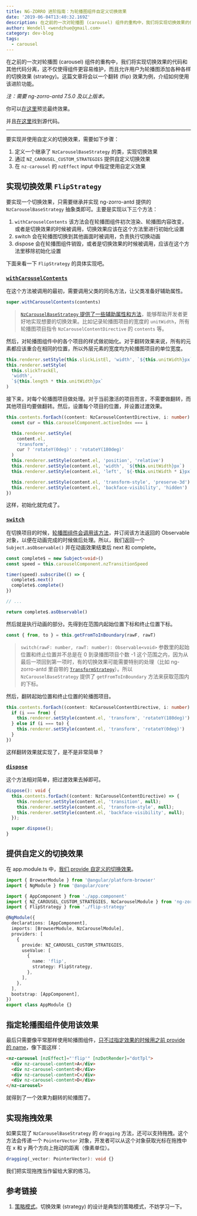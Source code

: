 ```yaml
---
title: NG-ZORRO 进阶指南：为轮播图组件自定义切换效果
date: '2019-06-04T13:40:32.169Z'
description: 在之前的一次对轮播图 (carousel) 组件的重构中，我们将实现切换效果的代码和其他代码分离，这不仅使得组件更容易维护，而且允许用户为轮播图添加各种各样的切换效果 (strategy)。这篇文章将会以一个翻转 (flip) 效果为例，介绍如何使用该进阶功能。
author: Wendell <wendzhue@gmail.com>
category: dev-blog
tags:
  - carousel
---
```


在之前的一次对轮播图 (carousel) 组件的重构中，我们将实现切换效果的代码和其他代码分离，这不仅使得组件更容易维护，而且允许用户为轮播图添加各种各样的切换效果 (strategy)。这篇文章将会以一个翻转 (flip) 效果为例，介绍如何使用该进阶功能。

_注：需要 ng-zorro-antd 7.5.0 及以上版本。_

你可以[在这里](https://flip-strategy-for-ng-zorro-antd.wendellhu.now.sh/)预览最终效果。

并且[在这里](https://github.com/wendzhue/flip-strategy-for-ng-zorro-antd)找到源代码。

---

要实现并使用自定义的切换效果，需要如下步骤：

1. 定义一个继承了 `NzCarouselBaseStrategy` 的类，实现切换效果
2. 通过 `NZ_CAROUSEL_CUSTOM_STRATEGIES` 提供自定义切换效果
3. 在 `nz-carousel` 的 `nzEffect` input 中指定使用自定义效果

## 实现切换效果 `FlipStrategy`

要实现一个切换效果，只需要继承并实现 ng-zorro-antd 提供的 `NzCarouselBaseStrategy` 抽象类即可。主要是实现以下三个方法：

1. `withCarouselContents` 该方法会在轮播图组件初次渲染、轮播图内容改变，或者是切换效果的时候被调用，切换效果应该在这个方法里进行初始化设置
2. switch 会在轮播图切换到其他画面时被调用，负责执行切换动画
3. dispose 会在轮播图组件销毁，或者是切换效果的时候被调用，应该在这个方法里移除初始化设置

下面来看一下 `FlipStrategy` 的具体实现吧。

### [`withCarouselContents`](https://github.com/wendzhue/flip-strategy-for-ng-zorro-antd/blob/f2ce7856b3f350b58d637b8ffde8a52e3aeeba72/src/app/flip-strategy.ts%23L9-L52)

在这个方法被调用的最初，需要调用父类的同名方法，让父类准备好辅助属性。

```ts
super.withCarouselContents(contents)
```

> [`NzCarouselBaseStrategy` 提供了一些辅助属性和方法](https://github.com/NG-ZORRO/ng-zorro-antd/blob/d6906925187aef56b8c169bc644711d1919f1abf/components/carousel/strategies/base-strategy.ts%23L49-L59)，能够帮助开发者更好地实现想要的切换效果。比如记录轮播图项目的宽度的 `unitWidth`，所有轮播图项目指令 `NzCarouselContentDirective` 的 `contents` 等。

然后，对轮播图组件中的各个项目的样式做初始化。对于翻转效果来说，所有的元素都应该重合在相同的位置，所以外层元素的宽度均为轮播图项目的单位宽度。

```ts
this.renderer.setStyle(this.slickListEl, 'width', `${this.unitWidth}px`)
this.renderer.setStyle(
  this.slickTrackEl,
  'width',
  `${this.length * this.unitWidth}px`
)
```

接下来，对每个轮播图项目做处理。对于当前激活的项目而言，不需要做翻转，而其他项目均要做翻转。然后，设置每个项目的位置，并设置过渡效果。

```ts
this.contents.forEach((content: NzCarouselContentDirective, i: number) => {
  const cur = this.carouselComponent.activeIndex === i

  this.renderer.setStyle(
    content.el,
    'transform',
    cur ? 'rotateY(0deg)' : 'rotateY(180deg)'
  )
  this.renderer.setStyle(content.el, 'position', 'relative')
  this.renderer.setStyle(content.el, 'width', `${this.unitWidth}px`)
  this.renderer.setStyle(content.el, 'left', `${-this.unitWidth * i}px`)

  this.renderer.setStyle(content.el, 'transform-style', 'preserve-3d')
  this.renderer.setStyle(content.el, 'backface-visibility', 'hidden')
})
```

这样，初始化就完成了。

### [`switch`](https://github.com/wendzhue/flip-strategy-for-ng-zorro-antd/blob/f2ce7856b3f350b58d637b8ffde8a52e3aeeba72/src/app/flip-strategy.ts%23L54-L77)

在切换项目的时候，[轮播图组件会调用该方法](https://github.com/NG-ZORRO/ng-zorro-antd/blob/d6906925187aef56b8c169bc644711d1919f1abf/components/carousel/nz-carousel.component.ts%23L219)，并订阅该方法返回的 Observable 对象，以便在动画完成的时候做后处理。所以，我们返回一个 `Subject.asObservable()` 并在动画效果结束后 next 和 complete。

```ts
const complete$ = new Subject<void>()
const speed = this.carouselComponent.nzTransitionSpeed

timer(speed).subscribe(() => {
  complete$.next()
  complete$.complete()
})

// ...

return complete$.asObservable()
```

然后就是执行动画的部分。先得到在范围内起始位置下标和终止位置下标。

```ts
const { from, to } = this.getFromToInBoundary(rawF, rawT)
```

> `switch(rawF: number, rawT: number): Observable<void>` 参数里的起始位置和终止位置并不总是在 0 到录播图项目个数 -1 这个范围之内，因为从最后一项回到第一项时，有的切换效果可能需要特别的处理（比如 ng-zorro-antd 里自带的 [`TransformStrategy`](https://github.com/NG-ZORRO/ng-zorro-antd/blob/master/components/carousel/strategies/transform-strategy.ts)）。所以 `NzCarouselBaseStrategy` 提供了 `getFromToInBoundary` 方法来获取范围内的下标。

然后，翻转起始位置和终止位置的轮播图项目。

```ts
this.contents.forEach((content: NzCarouselContentDirective, i: number) => {
  if (i === from) {
    this.renderer.setStyle(content.el, 'transform', 'rotateY(180deg)')
  } else if (i === to) {
    this.renderer.setStyle(content.el, 'transform', 'rotateY(0deg)')
  }
})
```

这样翻转效果就实现了，是不是非常简单？

### [`dispose`](https://github.com/wendzhue/flip-strategy-for-ng-zorro-antd/blob/f2ce7856b3f350b58d637b8ffde8a52e3aeeba72/src/app/flip-strategy.ts%23L79-L87)

这个方法相对简单，把过渡效果去掉即可。

```ts
dispose(): void {
  this.contents.forEach((content: NzCarouselContentDirective) => {
    this.renderer.setStyle(content.el, 'transition', null);
    this.renderer.setStyle(content.el, 'transform-style', null);
    this.renderer.setStyle(content.el, 'backface-visibility', null);
  });

  super.dispose();
}
```

## 提供自定义的切换效果

在 app.module.ts 中，[我们 provide 自定义的切换效果](https://github.com/wendzhue/flip-strategy-for-ng-zorro-antd/blob/f2ce7856b3f350b58d637b8ffde8a52e3aeeba72/src/app/app.module.ts%23L13-L19)。

```ts
import { BrowserModule } from '@angular/platform-browser'
import { NgModule } from '@angular/core'

import { AppComponent } from './app.component'
import { NZ_CAROUSEL_CUSTOM_STRATEGIES, NzCarouselModule } from 'ng-zorro-antd'
import { FlipStrategy } from './flip-strategy'

@NgModule({
  declarations: [AppComponent],
  imports: [BrowserModule, NzCarouselModule],
  providers: [
    {
      provide: NZ_CAROUSEL_CUSTOM_STRATEGIES,
      useValue: [
        {
          name: 'flip',
          strategy: FlipStrategy,
        },
      ],
    },
  ],
  bootstrap: [AppComponent],
})
export class AppModule {}
```

## 指定轮播图组件使用该效果

最后只需要像平常那样使用轮播图组件，[只不过指定效果的时候用之前 provide 的 name](https://github.com/wendzhue/flip-strategy-for-ng-zorro-antd/blob/f2ce7856b3f350b58d637b8ffde8a52e3aeeba72/src/app/app.component.html%23L9)，像下面这样：

```html
<nz-carousel [nzEffect]="'flip'" [nzDotRender]="dotTpl">
  <div nz-carousel-content>A</div>
  <div nz-carousel-content>B</div>
  <div nz-carousel-content>C</div>
  <div nz-carousel-content>D</div>
</nz-carousel>
```

就得到了一个效果为翻转的轮播图了。

## 实现拖拽效果

如果实现了 `NzCarouselBaseStrategy` 的 `dragging` 方法，还可以支持拖拽。这个方法会传递一个 `PointerVector` 对象，开发者可以从这个对象获取光标在拖拽中在 x 和 y 两个方向上拖动的距离（像素单位）。

```ts
dragging(_vector: PointerVector): void {}
```

我们把实现拖拽当作留给大家的练习。

## 参考链接

1. [策略模式](https://design-patterns.readthedocs.io/zh_CN/latest/behavioral_patterns/strategy.html)。切换效果 (strategy) 的设计是典型的策略模式，不妨学习一下。
